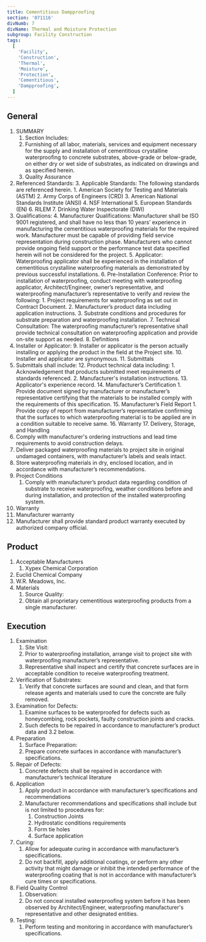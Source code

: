 ```yaml
---
title: Cementitious Dampproofing
section: '071116'
divNumb: 7
divName: Thermal and Moisture Protection
subgroup: Facility Construction
tags:
  [
    'Facility',
    'Construction',
    'Thermal',
    'Moisture',
    'Protection',
    'Cementitious',
    'Dampproofing',
  ]
---
```


## General

1. SUMMARY
   1. Section Includes:
   1. Furnishing of all labor, materials, services and equipment necessary for the supply and installation of cementitious crystalline waterproofing to concrete substrates, above-grade or below-grade, on either dry or wet side of substrates, as indicated on drawings and as specified herein.
   1. Quality Assurance
2. Referenced Standards: 3. Applicable Standards: The following standards are referenced herein. 1. American Society for Testing and Materials (ASTM) 2. Army Corps of Engineers (CRD) 3. American National Standards Institute (ANSI) 4. NSF International 5. European Standards (EN) 6. RILEM 7. Drinking Water Inspectorate (DWI)
3. Qualifications: 4. Manufacturer Qualifications: Manufacturer shall be ISO 9001 registered, and shall have no less than 10 years’ experience in manufacturing the cementitious waterproofing materials for the required work. Manufacturer must be capable of providing field service representation during construction phase. Manufacturers who cannot provide ongoing field support or the performance test data specified herein will not be considered for the project. 5. Applicator: Waterproofing applicator shall be experienced in the installation of cementitious crystalline waterproofing materials as demonstrated by previous successful installations. 6. Pre-Installation Conference: Prior to installation of waterproofing, conduct meeting with waterproofing applicator, Architect/Engineer, owner’s representative, and waterproofing manufacturer’s representative to verify and review the following: 1. Project requirements for waterproofing as set out in Contract Document. 2. Manufacturer’s product data including application instructions. 3. Substrate conditions and procedures for substrate preparation and waterproofing installation. 7. Technical Consultation: The waterproofing manufacturer’s representative shall provide technical consultation on waterproofing application and provide on-site support as needed. 8. Definitions
4. Installer or Applicator: 9. Installer or applicator is the person actually installing or applying the product in the field at the Project site. 10. Installer and applicator are synonymous. 11. Submittals
5. Submittals shall include: 12. Product technical data including: 1. Acknowledgement that products submitted meet requirements of standards referenced. 2. Manufacturer's installation instructions. 13. Applicator's experience record. 14. Manufacturer’s Certification 1. Provide document signed by manufacturer or manufacturer’s representative certifying that the materials to be installed comply with the requirements of this specification. 15. Manufacturer’s Field Report 1. Provide copy of report from manufacturer’s representative confirming that the surfaces to which waterproofing material is to be applied are in a condition suitable to receive same. 16. Warranty 17. Delivery, Storage, and Handling
6. Comply with manufacturer's ordering instructions and lead time requirements to avoid construction delays.
7. Deliver packaged waterproofing materials to project site in original undamaged containers, with manufacturer’s labels and seals intact.
8. Store waterproofing materials in dry, enclosed location, and in accordance with manufacturer’s recommendations.
9. Project Conditions
   1. Comply with manufacturer’s product data regarding condition of substrate to receive waterproofing, weather conditions before and during installation, and protection of the installed waterproofing system.
10. Warranty
11. Manufacturer warranty
12. Manufacturer shall provide standard product warranty executed by authorized company official.

## Product

1. Acceptable Manufacturers
   1. Xypex Chemical Corporation
2. Euclid Chemical Company
3. W.R. Meadows, Inc.
4. Materials
   1. Source Quality:
   1. Obtain all proprietary cementitious waterproofing products from a single manufacturer.

## Execution

1. Examination
   1. Site Visit:
   1. Prior to waterproofing installation, arrange visit to project site with waterproofing manufacturer’s representative.
   1. Representative shall inspect and certify that concrete surfaces are in acceptable condition to receive waterproofing treatment.
2. Verification of Substrates:
   1. Verify that concrete surfaces are sound and clean, and that form release agents and materials used to cure the concrete are fully removed.
3. Examination for Defects:
   1. Examine surfaces to be waterproofed for defects such as honeycombing, rock pockets, faulty construction joints and cracks.
   2. Such defects to be repaired in accordance to manufacturer’s product data and 3.2 below.
4. Preparation
   1. Surface Preparation:
   1. Prepare concrete surfaces in accordance with manufacturer’s specifications.
5. Repair of Defects:
   1. Concrete defects shall be repaired in accordance with manufacturer’s technical literature
6. Application
   1. Apply product in accordance with manufacturer’s specifications and recommendations
   1. Manufacturer recommendations and specifications shall include but is not limited to procedures for:
      1. Construction Joints
      2. Hydrostatic conditions requirements
      3. Form tie holes
      4. Surface application
7. Curing:
   1. Allow for adequate curing in accordance with manufacturer’s specifications.
   2. Do not backfill, apply additional coatings, or perform any other activity that might damage or inhibit the intended performance of the waterproofing coating that is not in accordance with manufacturer’s cure times or specifications.
8. Field Quality Control
   1. Observation:
   1. Do not conceal installed waterproofing system before it has been observed by Architect/Engineer, waterproofing manufacturer's representative and other designated entities.
9. Testing:
   1. Perform testing and monitoring in accordance with manufacturer’s specifications.
